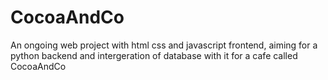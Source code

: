 # CocoaAndCo
An ongoing web project with html css and javascript frontend, aiming for a python backend and intergeration of database with it for a cafe called CocoaAndCo
